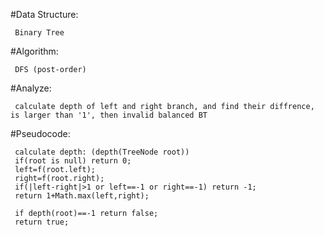  #Data Structure:
 
     Binary Tree
     
 #Algorithm:
 
     DFS (post-order)
     
 #Analyze:
 
     calculate depth of left and right branch, and find their diffrence, is larger than '1', then invalid balanced BT
     
 #Pseudocode:
 
     calculate depth: (depth(TreeNode root))
     if(root is null) return 0;
     left=f(root.left);
     right=f(root.right);
     if(|left-right|>1 or left==-1 or right==-1) return -1;
     return 1+Math.max(left,right);
     
     if depth(root)==-1 return false;
     return true;
